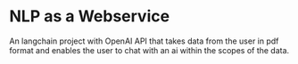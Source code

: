 # NLP as a Webservice
 An langchain project with OpenAI API that takes data from the user in pdf format and enables the user to chat with an ai within the scopes of the data.
